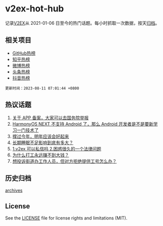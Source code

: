 # v2ex-hot-hub

 记录[V2EX](https://www.v2ex.com/)从 2021-01-06 日至今的热门话题。每小时抓取一次数据，按天[归档](archives)。
 
 ## 相关项目

- [GitHub热榜](https://github.com/it985/github-hot-hub)
- [知乎热榜](https://github.com/it985/zhihu-hot-hub)
- [微博热榜](https://github.com/it985/weibo-hot-hub)
- [头条热榜](https://github.com/it985/toutiao-hot-hub)
- [抖音热榜](https://github.com/it985/douyin-hot-hub)


 `更新时间：2023-08-11 07:01:44 +0800`

## 热议话题

1. [关于 APP 备案，大家可以去国务院举报](https://www.v2ex.com/t/964007)
1. [HarmonyOS NEXT 不支持 Android 了，那么 Android 开发者是不是要新学习一门技术了](https://www.v2ex.com/t/963995)
1. [撑过今年，明年应该会好起来](https://www.v2ex.com/t/963963)
1. [长期睡眠不足影响到底有多大？](https://www.v2ex.com/t/963976)
1. [1.v2ex 可以私信吗 2.困惑很久的一个法律问题](https://www.v2ex.com/t/963939)
1. [为什么打工永远赚不到大钱？](https://www.v2ex.com/t/964049)
1. [想投诉街道办工作人员，但对方拒绝提供工号怎么办？](https://www.v2ex.com/t/963992)

## 历史归档

[archives](archives)

## License

See the [LICENSE](LICENSE) file for license rights and limitations (MIT).

